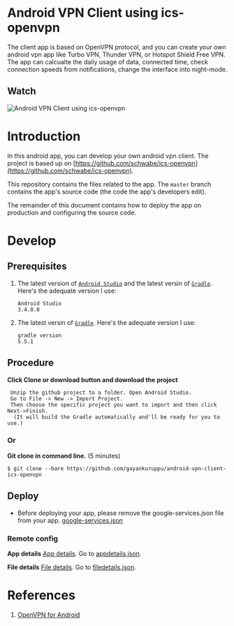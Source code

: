 # Android VPN Client using ics-openvpn

The client app is based on OpenVPN protocol, and you can create your own android vpn app like Turbo VPN, Thunder VPN, or Hotspot Shield Free VPN. The app can calcualte the daily usage of data, connected time, check connection speeds from notifications, change the interface into night-mode.

## Watch
![Android VPN Client using ics-openvpn](https://lh3.googleusercontent.com/yvUkS8eVus7uFmN29-A-xGWihG_4JyizZ-09X4rpjsoxL7tJH3vKFsvfRsD78dnfKFE=w1366-h657-rw "Android VPN Client using ics-openvpn")

# Introduction

In this android app, you can develop your own android vpn client. The project is based up on [https://github.com/schwabe/ics-openvpn](https://github.com/schwabe/ics-openvpn).

This repository contains the files related to the app. The `master` branch contains the app's source code (the code the app's developers edit).

The remainder of this document contains how to deploy the app on production and configuring the source code.

# Develop

## Prerequisites

1. The latest version of [`Android Studio`](https://developer.android.com/studio) and the latest versin of [`Gradle`](https://gradle.org/). Here's the adequate version I use:

    ```
    Android Studio
    3.4.0.0
    
    ```
1. The latest versin of [`Gradle`](https://gradle.org/). Here's the adequate version I use:
    
    ```
    gradle version
    5.5.1
    ```

## Procedure

 **Click Clone or download button and download the project**

     Unzip the github project to a folder. Open Android Studio.
     Go to File -> New -> Import Project.
     Then choose the specific project you want to import and then click Next->Finish.
      (It will build the Gradle automatically and'll be ready for you to use.)
 
### Or
 **Git clone in command line.** (5 minutes)

    $ git clone --bare https://github.com/gayankuruppu/android-vpn-client-ics-openvpn
   

## Deploy

* Before deploying your app, please remove the google-services.json file from your app. [google-services.json](https://github.com/gayankuruppu/android-vpn-client-ics-openvpn/blob/cfd8f922f145d404618cfe1522fb76d9a9b8b698/app/google-services.json#L4)

### Remote config
**App details**
[App details](https://github.com/gayankuruppu/android-vpn-client-ics-openvpn/blob/c35b88b40a8ba6aa382ca7324981511f4c6e886d/app/src/main/java/com/buzz/vpn/WelcomeActivity.java#L59).
Go to [appdetails.json](https://gayankuruppu.github.io/oml/buzz/appdetails.json).

**File details**
[File details](https://github.com/gayankuruppu/android-vpn-client-ics-openvpn/blob/c35b88b40a8ba6aa382ca7324981511f4c6e886d/app/src/main/java/com/buzz/vpn/WelcomeActivity.java#L60).
Go to [filedetails.json](https://gayankuruppu.github.io/oml/buzz/filedetails.json).



   



# References

1. [OpenVPN for Android](https://github.com/schwabe/ics-openvpn)
